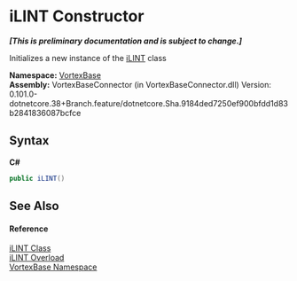 # iLINT Constructor 
 _**\[This is preliminary documentation and is subject to change.\]**_

Initializes a new instance of the <a href="T_VortexBase_iLINT.md">iLINT</a> class

**Namespace:**&nbsp;<a href="N_VortexBase.md">VortexBase</a><br />**Assembly:**&nbsp;VortexBaseConnector (in VortexBaseConnector.dll) Version: 0.101.0-dotnetcore.38+Branch.feature/dotnetcore.Sha.9184ded7250ef900bfdd1d83b2841836087bcfce

## Syntax

**C#**<br />
``` C#
public iLINT()
```


## See Also


#### Reference
<a href="T_VortexBase_iLINT.md">iLINT Class</a><br /><a href="Overload_VortexBase_iLINT__ctor.md">iLINT Overload</a><br /><a href="N_VortexBase.md">VortexBase Namespace</a><br />